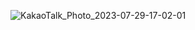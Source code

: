 ![KakaoTalk_Photo_2023-07-29-17-02-01](https://github.com/DREAMLANDTHON/dreamland-hackarton-1won-front/assets/74346290/9087c554-63af-4513-b00c-a820ecb81568)

